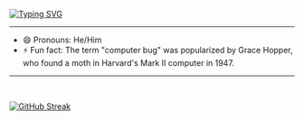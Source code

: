 [![Typing SVG](https://readme-typing-svg.demolab.com?font=Fira+Code&size=25&duration=7000&pause=1000&color=0D00E6&vCenter=true&repeat=false&width=435&lines=Hi%2C+I+am+Climax)](https://git.io/typing-svg)
<hr>
<ul>
  <li> 😄 Pronouns: He/Him </li>
  <li> ⚡ Fun fact: The term "computer bug" was popularized by Grace Hopper, who found a moth in Harvard's Mark II computer in 1947. </li>
</ul>
<hr>

<br>

[![GitHub Streak](https://streak-stats.demolab.com?user=Climax12&theme=material&hide_border=true&border_radius=0&mode=weekly&background=90%2C000000%2C03009C)](https://git.io/streak-stats)

